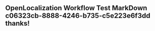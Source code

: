 <properties
ms.topic="hero-topic1"
ms.test1="hero-topic"
ms.test2="test"/>

## OpenLocalization Workflow Test MarkDown c06323cb-8888-4246-b735-c5e223e6f3dd thanks!
